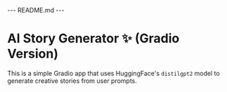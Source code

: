 --- README.md ---
# AI Story Generator ✨ (Gradio Version)

This is a simple Gradio app that uses HuggingFace's `distilgpt2` model to generate creative stories from user prompts.
